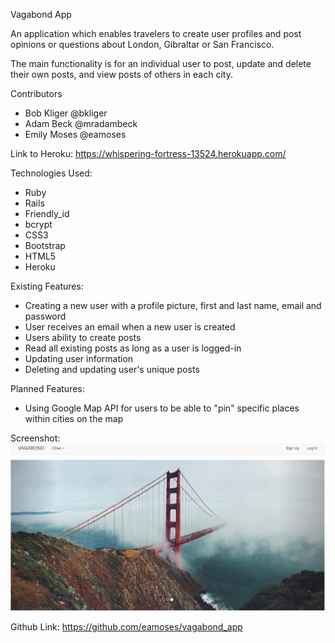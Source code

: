 Vagabond App

An application which enables travelers to create user profiles and post opinions or questions about London, Gibraltar or San Francisco.

The main functionality is for an individual user to post, update and delete their own posts, and view posts of others in each city.

Contributors
* Bob Kliger @bkliger
* Adam Beck @mradambeck
* Emily Moses @eamoses

Link to Heroku: https://whispering-fortress-13524.herokuapp.com/

Technologies Used:
* Ruby
* Rails
* Friendly_id
* bcrypt
* CSS3
* Bootstrap
* HTML5
* Heroku

Existing Features:
* Creating a new user with a profile picture, first and last name, email and password
* User receives an email when a new user is created
* Users ability to create posts
* Read all existing posts as long as a user is logged-in
* Updating user information
* Deleting and updating user's unique posts

Planned Features:
* Using Google Map API for users to be able to "pin" specific places within cities on the map

Screenshot:
![Alt text](public/screenShotVagabond.png?raw=true "Vagabond")

Github Link: https://github.com/eamoses/vagabond_app
